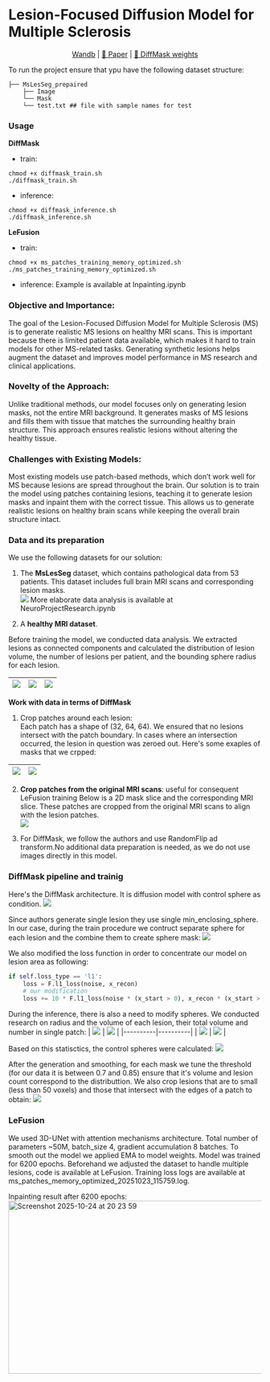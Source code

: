 # Lesion-Focused Diffusion Model for Multiple Sclerosis

<div align="center">
<a href="https://api.wandb.ai/links/esneminova-skolkovo-institute-of-science-and-technology/afkpee6c">Wandb</a> |
<a href="https://arxiv.org/pdf/2403.14066">📃 Paper</a> |
<a href="https://huggingface.co/Kate-03/DiffMask_MultipleSclerosis">🤗 DiffMask weights</a>
</div>



To run the project ensure that ypu have the following dataset structure:
``` 
├── MsLesSeg_prepaired
    ├── Image
    └── Mask
    └── test.txt ## file with sample names for test
```

### Usage
**DiffMask**  
- train:  
```shell
chmod +x diffmask_train.sh
./diffmask_train.sh
```
- inference:
```shell
chmod +x diffmask_inference.sh
./diffmask_inference.sh
```
**LeFusion**  
- train:  
```shell
chmod +x ms_patches_training_memory_optimized.sh
./ms_patches_training_memory_optimized.sh
```
- inference:
Example is available at Inpainting.ipynb

### Objective and Importance:
The goal of the Lesion-Focused Diffusion Model for Multiple Sclerosis (MS) is to generate realistic MS lesions on healthy MRI scans. This is important because there is limited patient data available, which makes it hard to train models for other MS-related tasks. Generating synthetic lesions helps augment the dataset and improves model performance in MS research and clinical applications.

### Novelty of the Approach:
Unlike traditional methods, our model focuses only on generating lesion masks, not the entire MRI background. It generates masks of MS lesions and fills them with tissue that matches the surrounding healthy brain structure. This approach ensures realistic lesions without altering the healthy tissue.

### Challenges with Existing Models:
Most existing models use patch-based methods, which don’t work well for MS because lesions are spread throughout the brain. Our solution is to train the model using patches containing lesions, teaching it to generate lesion masks and inpaint them with the correct tissue. This allows us to generate realistic lesions on healthy brain scans while keeping the overall brain structure intact.


### Data and its preparation

We use the following datasets for our solution:

1) The **MsLesSeg** dataset, which contains pathological data from 53 patients. This dataset includes full brain MRI scans and corresponding lesion masks.  
![](static/initial_data.png)
   More elaborate data analysis is available at NeuroProjectResearch.ipynb

3) A **healthy MRI dataset**.

Before training the model, we conducted data analysis. We extracted lesions as connected components and calculated the distribution of lesion volume, the number of lesions per patient, and the bounding sphere radius for each lesion.

| ![](static/stat1.png) | ![](static/stat2.png) | ![](static/stat3.png) |
|----------|----------|----------|


**Work with data in terms of DiffMask**
1) Crop patches around each lesion:  
   Each patch has a shape of (32, 64, 64). We ensured that no lesions intersect with the patch boundary. In cases where an intersection occurred, the lesion in question was zeroed out.
   Here's some exaples of masks that we crpped:  

| ![](static/initial_mask3.png) | ![](static/initial_mask2.png) |
|----------|----------|

2) **Crop patches from the original MRI scans**:  useful for consequent LeFusion training
   Below is a 2D mask slice and the corresponding MRI slice. These patches are cropped from the original MRI scans to align with the lesion patches.  
   ![](static/overlay_and_mask.png)

3) For DiffMask,  we follow the authors and use RandomFlip ad transform.No additional data preparation is needed, as we do not use images directly in this model.

### DiffMask pipeline and trainig
Here's the DiffMask architecture. It is diffusion model with control sphere as condition.
![](static/diffmask_pipeline.png)

Since authors generate single lesion they use single min_enclosing_sphere. In our case, during the train procedure we contruct separate sphere for each lesion and the combine them to create sphere mask:
![](static/sphere_slice.png)

We also modified the loss function in order to concentrate our model on lesion area as following:
```python
if self.loss_type == 'l1':
    loss = F.l1_loss(noise, x_recon)
    # our modification
    loss += 10 * F.l1_loss(noise * (x_start > 0), x_recon * (x_start > 0))
```

During the inference, there is also a need to modify spheres. We conducted research on radius and the volume of each lesion, their total volume and number in single patch:
| ![](static/lesion_radius_boxplot.png) | ![](static/lesion_volume_boxplot.png) |
|----------|----------|
| ![](static/lesion_counts_boxplot.png) | ![](static/total_volume_boxplot.png) |

Based on this statisctics, the control spheres were calculated:
![](static/initial_mask1.png)

After the generation and smoothing, for each mask we tune the threshold (for our data it is between 0.7 and 0.85) ensure that it's volume and lesion count correspond to the distributtion. We also crop lesions that are to small (less than 50 voxels) and those that intersect with the edges of a patch to obtain:
![](static/generated_mask.png)


### LeFusion
We used 3D-UNet with attention mechanisms architecture. Total number of parameters ~50M, batch_size 4, gradient accumulation 8 batches. To smooth out the model we applied EMA to model weights. Model was trained for 6200 epochs. Beforehand we adjusted the dataset to handle multiple lesions, code is available at LeFusion. Training loss logs are available at ms_patches_memory_optimized_20251023_115759.log.

Inpainting result after 6200 epochs:
<img width="979" height="344" alt="Screenshot 2025-10-24 at 20 23 59" src="https://github.com/user-attachments/assets/ff8a1e71-bc44-4b14-9f2c-d13337f910bd" />
